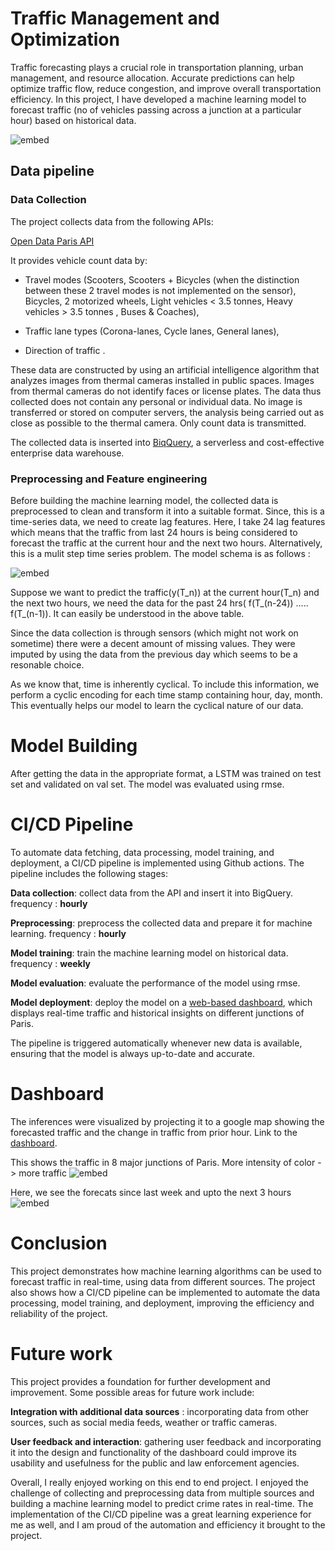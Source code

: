 # Traffic Management and Optimization

Traffic forecasting plays a crucial role in transportation planning, urban management, and resource allocation. Accurate predictions can help optimize traffic flow, reduce congestion, and improve overall transportation efficiency. In this project, I have developed a machine learning model to forecast traffic (no of vehicles passing across a junction at a particular hour) based on historical data.

![embed](https://github.com/pjeena/Traffic-Management-and-Optimization-using-LSTM/blob/main/resources/schema.jpg)

## Data pipeline

### **Data Collection**
The project collects data from the following APIs:

[Open Data Paris API](https://opendata.paris.fr/explore/dataset/comptage-multimodal-comptages/api/?disjunctive.label&disjunctive.mode&disjunctive.voie&disjunctive.sens&disjunctive.trajectoire&sort=t)

It provides vehicle count data by:

* Travel modes (Scooters, Scooters + Bicycles (when the distinction between these 2 travel modes is not implemented on the sensor), Bicycles, 2 motorized wheels, Light vehicles < 3.5 tonnes, Heavy vehicles > 3.5 tonnes , Buses & Coaches),

* Traffic lane types (Corona-lanes, Cycle lanes, General lanes),

* Direction of traffic .

These data are constructed by using an artificial intelligence algorithm that analyzes images from thermal cameras installed in public spaces. Images from thermal cameras do not identify faces or license plates. The data thus collected does not contain any personal or individual data. No image is transferred or stored on computer servers, the analysis being carried out as close as possible to the thermal camera. Only count data is transmitted.


The collected data is inserted into [BiqQuery](https://cloud.google.com/bigquery), a serverless and cost-effective enterprise data warehouse.

### **Preprocessing and Feature engineering**

Before building the machine learning model, the collected data is preprocessed to clean and transform it into a suitable format. Since, this is a time-series data, we need to create lag features. Here, I take 24 lag features which means that the traffic from last 24 hours is being considered to forecast the traffic at the current hour and the next two hours. Alternatively, this is a mulit step time series problem. The model schema is as follows :

![embed](https://github.com/pjeena/Traffic-Management-and-Optimization-using-LSTM/blob/main/resources/model_schema.jpeg)

Suppose we want to predict the traffic(y(T_n)) at the current hour(T_n) and the next two hours, we need the data for the past 24 hrs( f(T_(n-24)) ..... f(T_(n-1)). It can easily be understood in the above table.

Since the data collection is through sensors (which might not work on sometime) there were a decent amount of missing values. They were imputed by using the data from the previous day which seems to be a resonable choice.

As we know that, time is inherently cyclical. To include this information, we perform a cyclic encoding for each time stamp containing hour, day, month. This eventually helps our model to learn the cyclical nature of our data.


# Model Building

After getting the data in the appropriate format, a LSTM was trained on test set and validated on val set. The model was evaluated using rmse.

# CI/CD Pipeline

To automate data fetching, data processing, model training, and deployment, a CI/CD pipeline is implemented using Github actions. The pipeline includes the following stages:

**Data collection**: collect data from the API and insert it into BigQuery.  frequency : **hourly**

**Preprocessing**: preprocess the collected data and prepare it for machine learning. frequency : **hourly**

**Model training**: train the machine learning model on historical data. frequency : **weekly**

**Model evaluation**: evaluate the performance of the model using rmse.

**Model deployment**: deploy the model on a [web-based dashboard](https://traffic-management-and-optimization-in-paris.streamlit.app/), which displays real-time traffic and historical insights on different junctions of Paris.


The pipeline is triggered automatically whenever new data is available, ensuring that the model is always up-to-date and accurate.

# Dashboard

The inferences were visualized by projecting it to a google map showing the forecasted traffic and the change in traffic from prior hour.
Link to the [dashboard](https://traffic-management-and-optimization-in-paris.streamlit.app/).

This shows the traffic in 8 major junctions of Paris. More intensity of color -> more traffic
![embed](https://github.com/pjeena/Traffic-Management-and-Optimization-using-LSTM/blob/main/resources/dashboard_1.jpeg)

Here, we see the forecats since last week and upto the next 3 hours
![embed](https://github.com/pjeena/Traffic-Management-and-Optimization-using-LSTM/blob/main/resources/dashboard_2.jpeg)

# Conclusion

This project demonstrates how machine learning algorithms can be used to forecast traffic in real-time, using data from different sources. The project also shows how a CI/CD pipeline can be implemented to automate the data processing, model training, and deployment, improving the efficiency and reliability of the project. 

# Future work

This project provides a foundation for further development and improvement. Some possible areas for future work include:

**Integration with additional data sources** : incorporating data from other sources, such as social media feeds, weather or traffic cameras.

**User feedback and interaction**: gathering user feedback and incorporating it into the design and functionality of the dashboard could improve its usability and usefulness for the public and law enforcement agencies.

Overall, I really enjoyed working on this end to end project. I enjoyed the challenge of collecting and preprocessing data from multiple sources and building a machine learning model to predict crime rates in real-time. The implementation of the CI/CD pipeline was a great learning experience for me as well, and I am proud of the automation and efficiency it brought to the project.

